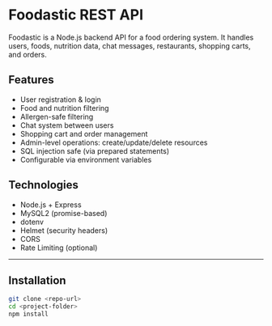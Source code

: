 # Foodastic REST API

Foodastic is a Node.js backend API for a food ordering system. It handles users, foods, nutrition data, chat messages, restaurants, shopping carts, and orders.

## Features

- User registration & login
- Food and nutrition filtering
- Allergen-safe filtering
- Chat system between users
- Shopping cart and order management
- Admin-level operations: create/update/delete resources
- SQL injection safe (via prepared statements)
- Configurable via environment variables

## Technologies

- Node.js + Express
- MySQL2 (promise-based)
- dotenv
- Helmet (security headers)
- CORS
- Rate Limiting (optional)

---

## Installation

```bash
git clone <repo-url>
cd <project-folder>
npm install
